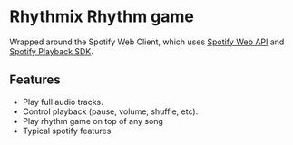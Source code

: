 # Rhythmix Rhythm game

Wrapped around the Spotify Web Client, which uses [Spotify Web API](https://developer.spotify.com/documentation/web-api/) and [Spotify Playback SDK](https://developer.spotify.com/documentation/web-playback-sdk/).

## Features

- Play full audio tracks.
- Control playback (pause, volume, shuffle, etc).
- Play rhythm game on top of any song
- Typical spotify features
